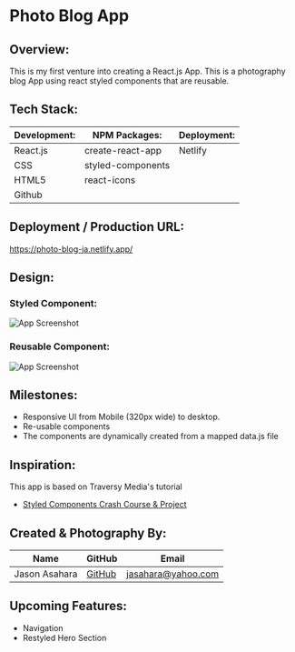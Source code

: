 
# Photo Blog App

## Overview:

This is my first venture into creating a React.js App.  This is a photography blog App using react styled components that are reusable.
## Tech Stack:

Development: | NPM Packages: | Deployment:
----| ---| ---
React.js | create-react-app | Netlify 
CSS | styled-components | |
HTML5 | react-icons |  |
Github | | |

## Deployment / Production URL:

https://photo-blog-ja.netlify.app/
## Design:

### Styled Component:
![App Screenshot](https://i.imgur.com/6C3S1Ss.png)

### Reusable Component:
![App Screenshot](https://i.imgur.com/EDp8fv4.png)
## Milestones:

- Responsive UI from Mobile (320px wide) to desktop.
- Re-usable components
- The components are dynamically created from a mapped data.js file

## Inspiration:
This app is based on Traversy Media's tutorial

- [Styled Components Crash Course & Project](https://www.youtube.com/watch?v=02zO0hZmwnw)


## Created & Photography By:

**Name** | **GitHub** | **Email** 
---------| ---------- | ---------
Jason Asahara | [GitHub](https://github.com/Ansel291) | [jasahara@yahoo.com](jasahara@yahoo.com)


## Upcoming Features:
- Navigation
- Restyled Hero Section
